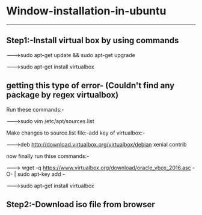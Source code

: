 # Window-installation-in-ubuntu
---------------------------------------------------------------------------------------------------------------


Step1:-Install virtual box by using commands
-------------------------------------------------------------------------------------


--->sudo apt-get update && sudo apt-get upgrade


--->sudo apt-get install virtualbox


getting this type of error- (Couldn't find any package by regex virtualbox)
-------------------------------------------------------------------------------------


Run these commands:-


--->sudo vim /etc/apt/sources.list


Make changes to source.list file:-add key of virtualbox:-


--->deb http://download.virtualbox.org/virtualbox/debian xenial contrib


now finally run thise commands:-


---> wget -q https://www.virtualbox.org/download/oracle_vbox_2016.asc -O- | sudo apt-key add -


--->sudo apt-get install virtualbox


Step2:-Download iso file from browser
-------------------------------------------------------------------------------------
